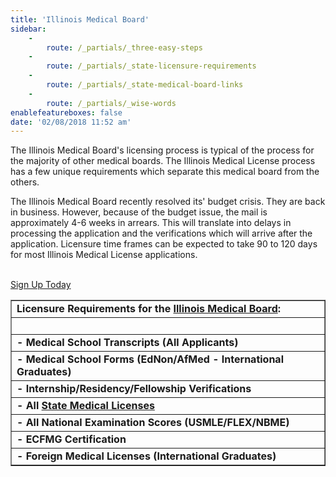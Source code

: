 ```yaml
---
title: 'Illinois Medical Board'
sidebar:
    -
        route: /_partials/_three-easy-steps
    -
        route: /_partials/_state-licensure-requirements
    -
        route: /_partials/_state-medical-board-links
    -
        route: /_partials/_wise-words
enablefeatureboxes: false
date: '02/08/2018 11:52 am'
---
```


<p class="c3">The Illinois Medical Board's licensing process is typical of the process for the majority of other medical boards. The Illinois Medical License process has a few unique requirements which separate this medical board from the others.</p>
<p class="c3">The Illinois Medical Board recently resolved its' budget crisis. They are back in business. However, because of the budget issue, the mail is approximately 4-6 weeks in arrears. This will translate into delays in processing the application and the verifications which will arrive after the application. Licensure time frames can be expected to take 90 to 120 days for most Illinois Medical License applications.&nbsp;</p>
<p class="c3"><br /><a class="c2" href="https://medlicense.com/purchase.html">Sign Up Today</a></p>
<table border="1" width="90%">
<tbody>
<tr>
<td><strong><span class="c4">Licensure Requirements for the&nbsp;<a href="https://medlicense.com/">Illinois Medical Board</a>:</span></strong></td>
</tr>
<tr>
<td>&nbsp;</td>
</tr>
<tr>
<td><strong><span class="c4">- Medical School Transcripts (All Applicants)</span></strong></td>
</tr>
<tr>
<td><strong><span class="c4">- Medical School Forms (EdNon/AfMed - International Graduates)</span></strong></td>
</tr>
<tr>
<td><strong><span class="c4">- Internship/Residency/Fellowship Verifications</span></strong></td>
</tr>
<tr>
<td><strong><span class="c4">- All&nbsp;<a href="https://medlicense.com/">State Medical Licenses</a></span></strong></td>
</tr>
<tr>
<td><strong><span class="c4">- All National Examination Scores (USMLE/FLEX/NBME)</span></strong></td>
</tr>
<tr>
<td><strong><span class="c4">- ECFMG Certification</span></strong></td>
</tr>
<tr>
<td><strong><span class="c4">- Foreign Medical Licenses (International Graduates)</span></strong></td>
</tr>
</tbody>
</table>